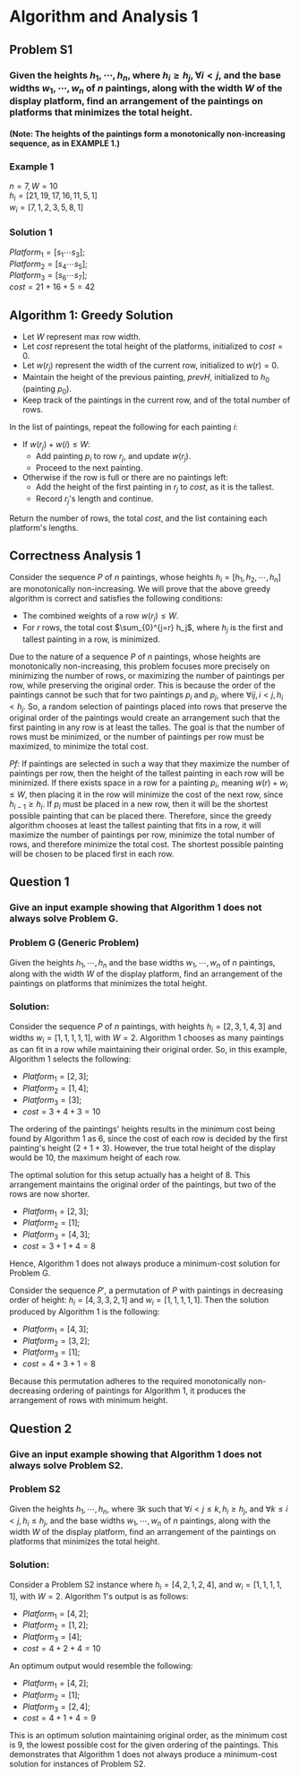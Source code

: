 # Algorithm and Analysis 1

## Problem S1 
### Given the heights $h_1, \cdots, h_n$, where $h_i \geq h_j, \forall i < j$, and the base widths $w_1, \cdots, w_n$ of $n$ paintings, along with the width $W$ of the display platform, find an arrangement of the paintings on platforms that minimizes the total height.
#### (Note: The heights of the paintings form a monotonically non-increasing sequence, as in EXAMPLE 1.)

### Example 1
$n = 7, W = 10$\
$h_i = [21, 19, 17, 16, 11, 5, 1]$\
$w_i = [7, 1, 2, 3, 5, 8, 1]$

### Solution 1
$Platform_1 = [s_1 \cdots s_3];$\
$Platform_2 = [s_4 \cdots s_5];$\
$Platform_3 = [s_6 \cdots s_7];$\
$cost = 21 + 16 + 5 = 42$

## Algorithm 1: Greedy Solution
- Let $W$ represent max row width. 
- Let $cost$ represent the total height of the platforms, initialized to $cost = 0$.
- Let $w(r_j)$ represent the width of the current row, initialized to $w(r) = 0$. 
- Maintain the height of the previous painting, $prevH$, initialized to $h_0$ (painting $p_0$). 
- Keep track of the paintings in the current row, and of the total number of rows. 

In the list of paintings, repeat the following for each painting $i$: 
- If $w(r_j) + w(i) \leq W$:
    - Add painting $p_i$ to row $r_j$, and update $w(r_j)$.
    - Proceed to the next painting. 
- Otherwise if the row is full or there are no paintings left:
    - Add the height of the first painting in $r_j$ to $cost$, as it is the tallest. 
    - Record $r_j$'s length and continue. 

Return the number of rows, the total $cost$, and the list containing each platform's lengths. 

## Correctness Analysis 1
Consider the sequence $P$ of $n$ paintings, whose heights $h_i = [h_1, h_2, \cdots, h_n]$ are monotonically non-increasing. We will prove that the above greedy algorithm is correct and satisfies the following conditions:
- The combined weights of a row $w(r_j) \leq W$.
- For $r$ rows, the total cost $\sum_{0}^{j=r} h_j$, where $h_j$ is the first and tallest painting in a row, is minimized.

Due to the nature of a sequence $P$ of $n$ paintings, whose heights are monotonically non-increasing, this problem focuses more precisely on minimizing the number of rows, or maximizing the number of paintings per row, while preserving the original order. This is because the order of the paintings cannot be such that for two paintings $p_i$ and $p_j$, where $\forall ij, i < j, h_i < h_j$. So, a random selection of paintings placed into rows that preserve the original order of the paintings would create an arrangement such that the first painting in any row is at least the talles. The goal is that the number of rows must be minimized, or the number of paintings per row must be maximized, to minimize the total cost. 

*Pf:* If paintings are selected in such a way that they maximize the number of paintings per row, then the height of the tallest painting in each row will be minimized. If there exists space in a row for a painting $p_i$, meaning $w(r) + w_i \leq W$, then placing it in the row will minimize the cost of the next row, since $h_{i-1} \geq h_i$. If $p_i$ must be placed in a new row, then it will be the shortest possible painting that can be placed there. Therefore, since the greedy algorithm chooses at least the tallest painting that fits in a row, it will maximize the number of paintings per row, minimize the total number of rows, and therefore minimize the total cost. The shortest possible painting will be chosen to be placed first in each row. 

## Question 1
### Give an input example showing that Algorithm 1 does not always solve Problem G. 

### Problem G (Generic Problem)
Given the heights $h_1, \cdots, h_n$ and the base widths $w_1, \cdots, w_n$ of $n$ paintings, along with the width $W$ of the display platform, find an arrangement of the paintings on platforms that minimizes the total height. 

### Solution:
Consider the sequence $P$ of $n$ paintings, with heights $h_i = [2, 3, 1, 4, 3]$ and widths $w_i = [1, 1, 1, 1, 1]$, with $W = 2$. Algorithm 1 chooses as many paintings as can fit in a row while maintaining their original order. So, in this example, Algorithm 1 selects the following:
- $Platform_1 = [2, 3];$
- $Platform_2 = [1, 4];$
- $Platform_3 = [3];$
- $cost = 3 + 4 + 3 = 10$

The ordering of the paintings' heights results in the minimum cost being found by Algorithm 1 as 6, since the cost of each row is decided by the first painting's height ($2 + 1 + 3$). However, the true total height of the display would be 10, the maximum height of each row.

The optimal solution for this setup actually has a height of 8. This arrangement maintains the original order of the paintings, but two of the rows are now shorter. 
- $Platform_1 = [2, 3];$
- $Platform_2 = [1];$
- $Platform_3 = [4, 3];$
- $cost = 3 + 1 + 4 = 8$

Hence, Algorithm 1 does not always produce a minimum-cost solution for Problem G. 

Consider the sequence $P'$, a permutation of $P$ with paintings in decreasing order of height: $h_i = [4, 3, 3, 2, 1]$ and $w_i = [1, 1, 1, 1, 1]$. Then the solution produced by Algorithm 1 is the following:
- $Platform_1 = [4, 3];$
- $Platform_2 = [3, 2];$
- $Platform_3 = [1];$
- $cost = 4 + 3 + 1 = 8$

Because this permutation adheres to the required monotonically non-decreasing ordering of paintings for Algorithm 1, it produces the arrangement of rows with minimum height.

## Question 2 
### Give an input example showing that Algorithm 1 does not always solve Problem S2.

### Problem S2
Given the heights $h_1, \cdots, h_n$, where $\exists k$ such that $\forall i < j \leq k, h_i \geq h_j$, and $\forall k \leq i < j, h_i \leq h_j$, and the base widths $w_1, \cdots, w_n$ of $n$ paintings, along with the width $W$ of the display platform, find an arrangement of the paintings on platforms that minimizes the total height.

### Solution: 
Consider a Problem S2 instance where $h_i = [4, 2, 1, 2, 4]$, and $w_i = [1, 1, 1, 1, 1]$, with $W = 2$. Algorithm 1's output is as follows: 
- $Platform_1 = [4, 2];$
- $Platform_2 = [1, 2];$
- $Platform_3 = [4];$
- $cost = 4 + 2 + 4 = 10$

An optimum output would resemble the following:
- $Platform_1 = [4, 2];$
- $Platform_2 = [1];$
- $Platform_3 = [2, 4];$
- $cost = 4 + 1 + 4 = 9$

This is an optimum solution maintaining original order, as the minimum cost is $9$, the lowest possible cost for the given ordering of the paintings. This demonstrates that Algorithm 1 does not always produce a minimum-cost solution for instances of Problem S2. 
